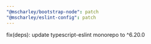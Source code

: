 ```yaml
---
"@mscharley/bootstrap-node": patch
"@mscharley/eslint-config": patch
---
```


fix(deps): update typescript-eslint monorepo to ^6.20.0
